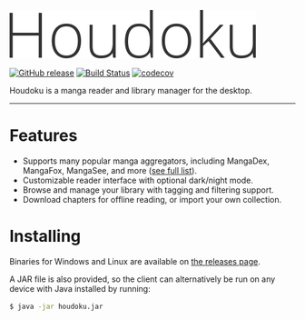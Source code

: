 ![Houdoku Header](/res/houdoku_header.png)

[![GitHub release](https://img.shields.io/github/release/xgi/castero.svg)](https://github.com/xgi/castero/releases) [![Build Status](https://travis-ci.org/xgi/castero.svg?branch=master)](https://travis-ci.org/xgi/castero) [![codecov](https://codecov.io/gh/xgi/castero/branch/master/graph/badge.svg)](https://codecov.io/gh/xgi/castero)

Houdoku is a manga reader and library manager for the desktop.

---

# Features

* Supports many popular manga aggregators, including MangaDex, MangaFox, MangaSee, and more ([see full list](http)).
* Customizable reader interface with optional dark/night mode.
* Browse and manage your library with tagging and filtering support.
* Download chapters for offline reading, or import your own collection.

# Installing

Binaries for Windows and Linux are available on [the releases page](http).

A JAR file is also provided, so the client can alternatively be run on any device with Java installed by running:

```bash
$ java -jar houdoku.jar
```